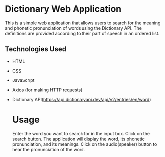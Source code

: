 # Dictionary Web Application

This is a simple web application that allows users to search for the meaning and phonetic pronunciation of words using the Dictionary API. The definitions are provided according to their part of speech in an ordered list. 

## Technologies Used

- HTML
- CSS
- JavaScript
- Axios (for making HTTP requests)
- Dictionary API(https://api.dictionaryapi.dev/api/v2/entries/en/word)

  # Usage
  Enter the word you want to search for in the input box.
  Click on the search button.
  The application will display the word, its phonetic pronunciation, and its meanings.
  Click on the audio(speaker) button to hear the pronunciation of the word.
